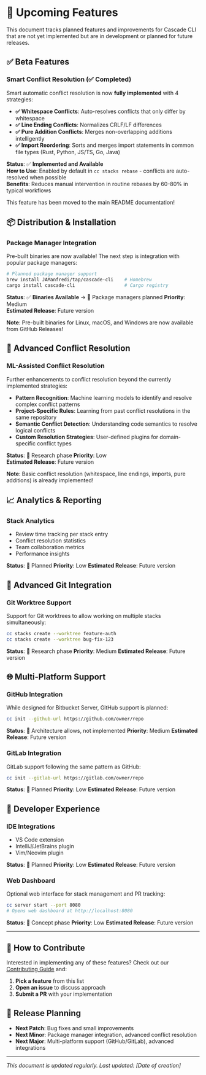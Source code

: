 # 🚀 Upcoming Features

This document tracks planned features and improvements for Cascade CLI that are not yet implemented but are in development or planned for future releases.

## ✅ **Beta Features**

### **Smart Conflict Resolution** (✅ **Completed**)
Smart automatic conflict resolution is now **fully implemented** with 4 strategies:

- **✅ Whitespace Conflicts**: Auto-resolves conflicts that only differ by whitespace
- **✅ Line Ending Conflicts**: Normalizes CRLF/LF differences  
- **✅ Pure Addition Conflicts**: Merges non-overlapping additions intelligently
- **✅ Import Reordering**: Sorts and merges import statements in common file types (Rust, Python, JS/TS, Go, Java)

**Status**: ✅ **Implemented and Available**  
**How to Use**: Enabled by default in `cc stacks rebase` - conflicts are auto-resolved when possible  
**Benefits**: Reduces manual intervention in routine rebases by 60-80% in typical workflows

This feature has been moved to the main README documentation!

## 📦 **Distribution & Installation**

### **Package Manager Integration** 
Pre-built binaries are now available! The next step is integration with popular package managers:

```bash
# Planned package manager support
brew install JAManfredi/tap/cascade-cli    # Homebrew
cargo install cascade-cli                  # Cargo registry
```

**Status**: ✅ **Binaries Available** → 🔄 Package managers planned
**Priority**: Medium  
**Estimated Release**: Future version

**Note**: Pre-built binaries for Linux, macOS, and Windows are now available from GitHub Releases!

## 🤖 **Advanced Conflict Resolution**

### **ML-Assisted Conflict Resolution**
Further enhancements to conflict resolution beyond the currently implemented strategies:

- **Pattern Recognition**: Machine learning models to identify and resolve complex conflict patterns
- **Project-Specific Rules**: Learning from past conflict resolutions in the same repository
- **Semantic Conflict Detection**: Understanding code semantics to resolve logical conflicts
- **Custom Resolution Strategies**: User-defined plugins for domain-specific conflict types

**Status**: 🔄 Research phase
**Priority**: Low  
**Estimated Release**: Future version

**Note**: Basic conflict resolution (whitespace, line endings, imports, pure additions) is already implemented!

## 📈 **Analytics & Reporting**

### **Stack Analytics**
- Review time tracking per stack entry
- Conflict resolution statistics
- Team collaboration metrics
- Performance insights

**Status**: 🔄 Planned
**Priority**: Low
**Estimated Release**: Future version

## 🔧 **Advanced Git Integration**

### **Git Worktree Support**
Support for Git worktrees to allow working on multiple stacks simultaneously:

```bash
cc stacks create --worktree feature-auth
cc stacks create --worktree bug-fix-123
```

**Status**: 🔄 Research phase
**Priority**: Medium
**Estimated Release**: Future version

## 🌐 **Multi-Platform Support**

### **GitHub Integration**
While designed for Bitbucket Server, GitHub support is planned:

```bash
cc init --github-url https://github.com/owner/repo
```

**Status**: 🔄 Architecture allows, not implemented
**Priority**: Medium
**Estimated Release**: Future version

### **GitLab Integration**
GitLab support following the same pattern as GitHub:

```bash
cc init --gitlab-url https://gitlab.com/owner/repo
```

**Status**: 🔄 Planned
**Priority**: Low
**Estimated Release**: Future version

## 📱 **Developer Experience**

### **IDE Integrations**
- VS Code extension
- IntelliJ/JetBrains plugin
- Vim/Neovim plugin

**Status**: 🔄 Planned
**Priority**: Low
**Estimated Release**: Future version

### **Web Dashboard**
Optional web interface for stack management and PR tracking:

```bash
cc server start --port 8080
# Opens web dashboard at http://localhost:8080
```

**Status**: 🔄 Concept phase
**Priority**: Low
**Estimated Release**: Future version

---

## 🎯 **How to Contribute**

Interested in implementing any of these features? Check out our [Contributing Guide](CONTRIBUTING.md) and:

1. **Pick a feature** from this list
2. **Open an issue** to discuss approach
3. **Submit a PR** with your implementation

## 📅 **Release Planning**

- **Next Patch**: Bug fixes and small improvements
- **Next Minor**: Package manager integration, advanced conflict resolution
- **Next Major**: Multi-platform support (GitHub/GitLab), advanced integrations

---

*This document is updated regularly. Last updated: [Date of creation]* 